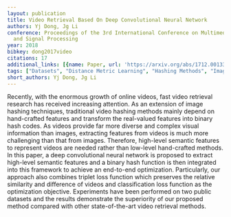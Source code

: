 ```yaml
---
layout: publication
title: Video Retrieval Based On Deep Convolutional Neural Network
authors: Yj Dong, Jg Li
conference: Proceedings of the 3rd International Conference on Multimedia Systems
  and Signal Processing
year: 2018
bibkey: dong2017video
citations: 17
additional_links: [{name: Paper, url: 'https://arxiv.org/abs/1712.00133'}]
tags: ["Datasets", "Distance Metric Learning", "Hashing Methods", "Image Retrieval", "Video Retrieval"]
short_authors: Yj Dong, Jg Li
---
```

Recently, with the enormous growth of online videos, fast video retrieval
research has received increasing attention. As an extension of image hashing
techniques, traditional video hashing methods mainly depend on hand-crafted
features and transform the real-valued features into binary hash codes. As
videos provide far more diverse and complex visual information than images,
extracting features from videos is much more challenging than that from images.
Therefore, high-level semantic features to represent videos are needed rather
than low-level hand-crafted methods. In this paper, a deep convolutional neural
network is proposed to extract high-level semantic features and a binary hash
function is then integrated into this framework to achieve an end-to-end
optimization. Particularly, our approach also combines triplet loss function
which preserves the relative similarity and difference of videos and
classification loss function as the optimization objective. Experiments have
been performed on two public datasets and the results demonstrate the
superiority of our proposed method compared with other state-of-the-art video
retrieval methods.